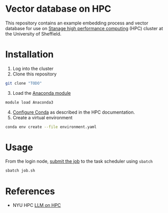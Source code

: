 # Vector database on HPC

This repository contains an example embedding process and vector database for use on [Stanage high performance computing](https://docs.hpc.shef.ac.uk/en/latest/stanage/index.html#gsc.tab=0) (HPC) cluster at the University of Sheffield.

# Installation

1. Log into the cluster
2. Clone this repository

```bash
git clone "TODO"
```

3. Load the [Anaconda module](https://docs.hpc.shef.ac.uk/en/latest/stanage/software/apps/python.html)

```bash
module load Anaconda3
```

4. [Configure Conda](https://docs.hpc.shef.ac.uk/en/latest/stanage/software/apps/python.html) as described in the HPC documentation.
4. Create a virtual environment

```bash
conda env create --file environment.yaml
```

# Usage

From the login node, [submit the job](https://docs.hpc.shef.ac.uk/en/latest/hpc/scheduler/index.html#) to the task scheduler using `sbatch`

```bash
sbatch job.sh
```



# References

- NYU HPC [LLM on HPC](https://sites.google.com/nyu.edu/nyu-hpc/training-support/general-hpc-topics/ai-at-hpc-tips/llm-on-hpc)